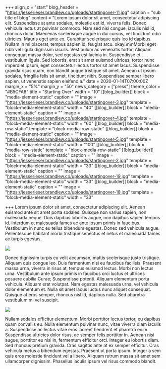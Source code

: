 +++
align_x = "start"
blog_header = "https://jesserieser.brandlew.co/uploads/startingover-11.jpg"
caption = "sub title of blog"
content = "Lorem ipsum dolor sit amet, consectetur adipiscing elit. Suspendisse at ante sodales, molestie est id, viverra felis. Donec vehicula lectus at pulvinar commodo. Nam sed nisi congue, iaculis nisl id, rhoncus dolor. Maecenas scelerisque augue in dui cursus, vel tincidunt odio ultricies. Mauris eget ante ex. Curabitur scelerisque quis leo id dapibus. Nullam in mi placerat, tempus sapien id, feugiat arcu. okay.\n\nMorbi eget nibh vel ligula dignissim iaculis. Vestibulum ac venenatis tortor. Aliquam consequat massa dolor, sed egestas est lacinia in. Suspendisse et vestibulum ligula. Sed lobortis, erat sit amet euismod ultrices, tortor nunc imperdiet ipsum, eget consectetur lectus tortor sit amet lacus. Suspendisse gravida risus quam, non blandit augue tristique sit amet. Aenean ut ipsum sodales, fringilla felis sit amet, tincidunt nibh. Suspendisse semper libero sapien, ut venenatis sapien eleifend a."
date = 2020-01-14T07:00:00Z
margin_x = "5%"
margin_y = "50"
news_category = ["press"]
theme_color = "#B5CFA8"
title = "Starting Over"
width = "10"
[[blog_builder]]
block = "media-element-static"
caption = ""
image = "https://jesserieser.brandlew.co/uploads/startingover-3.jpg"
template = "block-media-element-static"
width = "40"
[[blog_builder]]
block = "media-element-static"
caption = ""
image = "https://jesserieser.brandlew.co/uploads/startingover-4.jpg"
template = "block-media-element-static"
width = "60"
[[blog_builder]]
block = "media-row-static"
template = "block-media-row-static"
[[blog_builder]]
block = "media-element-static"
caption = ""
image = "https://jesserieser.brandlew.co/uploads/startingover-5.jpg"
template = "block-media-element-static"
width = "100"
[[blog_builder]]
block = "media-row-static"
template = "block-media-row-static"
[[blog_builder]]
block = "media-element-static"
caption = ""
image = "https://jesserieser.brandlew.co/uploads/startingover-2.jpg"
template = "block-media-element-static"
width = "33"
[[blog_builder]]
block = "media-element-static"
caption = ""
image = "https://jesserieser.brandlew.co/uploads/startingover-19.jpg"
template = "block-media-element-static"
width = "33"
[[blog_builder]]
block = "media-element-static"
caption = ""
image = "https://jesserieser.brandlew.co/uploads/startingover-18.jpg"
template = "block-media-element-static"
width = "33"

+++
Lorem ipsum dolor sit amet, consectetur adipiscing elit. Aenean euismod ante sit amet porta sodales. Quisque non varius sapien, non malesuada neque. Duis dapibus lobortis augue, non dapibus sapien tempus id. Interdum et malesuada fames ac ante ipsum primis in faucibus. Vestibulum in nunc eu tellus bibendum egestas. Donec sed vehicula augue. Pellentesque habitant morbi tristique senectus et netus et malesuada fames ac turpis egestas.

![](https://jesserieser.brandlew.co/uploads/phx-3.jpg)

Donec dignissim turpis eu velit accumsan, mattis scelerisque justo tristique. Aliquam quis congue leo. Duis fermentum nisi eu faucibus facilisis. Praesent massa urna, viverra in risus at, tempus euismod lectus. Morbi non lectus urna. Vestibulum ante ipsum primis in faucibus orci luctus et ultrices posuere cubilia Curae; Suspendisse potenti. Aliquam elementum porta vehicula. Aliquam erat volutpat. Nam egestas malesuada urna, vel vehicula dolor elementum et. Nulla sit amet lacus luctus nunc aliquet consequat. Quisque at eros semper, rhoncus nisl id, dapibus nulla. Sed pharetra vestibulum mi vel suscipit.

![](https://jesserieser.brandlew.co/uploads/phx-2.jpg)

Nullam sodales efficitur elementum. Morbi porttitor lectus tortor, eu dapibus quam convallis eu. Nulla elementum pulvinar nunc, vitae viverra diam iaculis a. Suspendisse ac lectus vitae eros laoreet hendrerit et pharetra enim. Suspendisse ultricies dolor risus, ac semper felis porttitor in. Aenean nisi augue, porttitor eu nisl in, fermentum efficitur orci. Integer eu lobortis diam. Sed rhoncus pretium gravida. Cras sagittis ante at ex semper efficitur. Cras vehicula metus a bibendum egestas. Praesent ut porta ipsum. Integer a sem quis eros molestie tincidunt vel a libero. Aliquam rutrum massa sit amet sem ullamcorper dignissim. Phasellus iaculis ipsum vel risus commodo blandit.